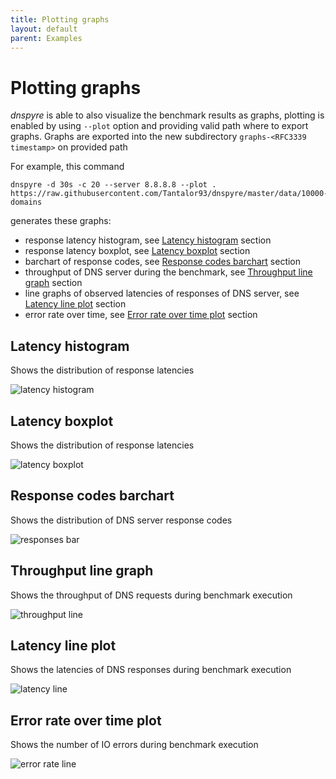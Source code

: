 ```yaml
---
title: Plotting graphs
layout: default
parent: Examples
---
```


# Plotting graphs
*dnspyre* is able to also visualize the benchmark results as graphs, plotting is enabled by using `--plot` option and providing valid path where to export graphs.
Graphs are exported into the new subdirectory `graphs-<RFC3339 timestamp>` on provided path

For example, this command

```
dnspyre -d 30s -c 20 --server 8.8.8.8 --plot . https://raw.githubusercontent.com/Tantalor93/dnspyre/master/data/10000-domains
```

generates these graphs:
* response latency histogram, see [Latency histogram](#latency-histogram) section
* response latency boxplot, see [Latency boxplot](#latency-boxplot) section
* barchart of response codes, see [Response codes barchart](#response-codes-barchart) section
* throughput of DNS server during the benchmark, see [Throughput line graph](#throughput-line-graph) section
* line graphs of observed latencies of responses of DNS server, see [Latency line plot](#latency-line-plot) section
* error rate over time, see [Error rate over time plot](#error-rate-over-time-plot) section

## Latency histogram
Shows the distribution of response latencies 

![latency histogram](graphs/latency-histogram.svg)

## Latency boxplot
Shows the distribution of response latencies

![latency boxplot](graphs/latency-boxplot.svg)

## Response codes barchart
Shows the distribution of DNS server response codes

![responses bar](graphs/responses-barchart.svg)

## Throughput line graph
Shows the throughput of DNS requests during benchmark execution

![throughput line](graphs/throughput-lineplot.svg)

## Latency line plot
Shows the latencies of DNS responses during benchmark execution

![latency line](graphs/latency-lineplot.svg)

## Error rate over time plot
Shows the number of IO errors during benchmark execution

![error rate line](graphs/errorrate-lineplot.svg)
